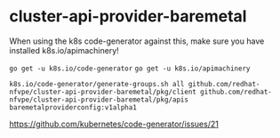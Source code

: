 # cluster-api-provider-baremetal

When using the k8s code-generator against this, make sure you have installed k8s.io/apimachinery!

`go get -u k8s.io/code-generator`
`go get -u k8s.io/apimachinery`

`k8s.io/code-generator/generate-groups.sh all github.com/redhat-nfvpe/cluster-api-provider-baremetal/pkg/client github.com/redhat-nfvpe/cluster-api-provider-baremetal/pkg/apis baremetalproviderconfig:v1alpha1`

https://github.com/kubernetes/code-generator/issues/21
